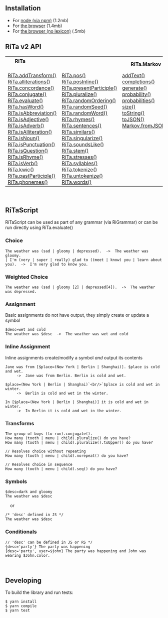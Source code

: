 ## Installation

* For [node (via npm)](https://www.npmjs.com/package/rita/v/2.0.0-beta.6) (1.2mb)
* For [the browser](https://github.com/dhowe/rita2js/releases/download/v2.0.0-beta.6/rita-web-full.js) (1.4mb)
* For [the browser (no lexicon)](https://github.com/dhowe/rita2js/releases/download/v2.0.0-beta.6/rita-web-nolex.js) (.5mb)
&nbsp;

## RiTa v2 API

  <table cellspacing="0" cellpadding="0" border="0">
   <tr>
    <th colspan=2>RiTa&nbsp;&nbsp;&nbsp;&nbsp;&nbsp;&nbsp;&nbsp;&nbsp;&nbsp;&nbsp;&nbsp;&nbsp;&nbsp;&nbsp;&nbsp;&nbsp;&nbsp;&nbsp;     &nbsp;&nbsp;&nbsp;&nbsp;&nbsp;&nbsp;&nbsp;&nbsp;&nbsp;&nbsp;&nbsp;&nbsp;&nbsp;&nbsp;&nbsp;&nbsp;&nbsp;&nbsp;&nbsp;&nbsp;&nbsp;&nbsp;
&nbsp;&nbsp;&nbsp;&nbsp;&nbsp;&nbsp;&nbsp;&nbsp;&nbsp;&nbsp;&nbsp;&nbsp;&nbsp;&nbsp;&nbsp;&nbsp;&nbsp;&nbsp;&nbsp;&nbsp;&nbsp;      &nbsp;&nbsp;&nbsp;&nbsp;&nbsp;&nbsp;&nbsp;&nbsp;&nbsp;&nbsp;&nbsp;&nbsp;&nbsp;&nbsp;&nbsp;&nbsp;&nbsp;&nbsp;&nbsp;&nbsp;&nbsp;
    </th>
    <th>RiTa.Markov</th>
    <th>RiTa.Grammar</th>
   </tr>
   <tr>
    <td>
    <a href="ref/RiTa/addTransform/index.html">RiTa.addTransform()</a><br/>
    <a href="ref/RiTa/alliterations/index.html">RiTa.alliterations()</a><br/>
    <a href="ref/RiTa/concordance/index.html">RiTa.concordance()</a><br/>
    <a href="ref/RiTa/conjugate/index.html">RiTa.conjugate()</a><br/>
    <a href="ref/RiTa/evaluate/index.html">RiTa.evaluate()</a><br/>
    <a href="ref/RiTa/hasWord/index.html">RiTa.hasWord()</a><br/>
    <a href="ref/RiTa/isAbbreviation/index.html">RiTa.isAbbreviation()</a><br/>
    <a href="ref/RiTa/isAdjective/index.html">RiTa.isAdjective()</a><br/>
    <a href="ref/RiTa/isAdverb/index.html">RiTa.isAdverb()</a><br/>
    <a href="ref/RiTa/isAlliteration/index.html">RiTa.isAlliteration()</a><br/>
    <a href="ref/RiTa/isNoun/index.html">RiTa.isNoun()</a><br/>
    <a href="ref/RiTa/isPunctuation/index.html">RiTa.isPunctuation()</a><br/>
    <a href="ref/RiTa/isQuestion/index.html">RiTa.isQuestion()</a><br/>
    <a href="ref/RiTa/isRhyme/index.html">RiTa.isRhyme()</a><br/>
    <a href="ref/RiTa/isVerb/index.html">RiTa.isVerb()</a><br/>
    <a href="ref/RiTa/kwic/index.html">RiTa.kwic()</a><br/>
    <a href="ref/RiTa/pastParticiple/index.html">RiTa.pastParticiple()</a><br/>
    <a href="ref/RiTa/phonemes/index.html">RiTa.phonemes()</a><br/>
   </td>
   <td>
    <a href="ref/RiTa/pos/index.html">RiTa.pos()</a><br/>
    <a href="ref/RiTa/posInline/index.html">RiTa.posInline()</a><br/>
    <a href="ref/RiTa/presentParticiple/index.html">RiTa.presentParticiple()</a><br/>
    <a href="ref/RiTa/pluralize/index.html">RiTa.pluralize()</a><br/>
    <a href="ref/RiTa/randomOrdering/index.html">RiTa.randomOrdering()</a><br/>
    <a href="ref/RiTa/randomSeed/index.html">RiTa.randomSeed()</a><br/>
    <a href="ref/RiTa/randomWord/index.html">RiTa.randomWord()</a><br/>
    <a href="ref/RiTa/rhymes/index.html">RiTa.rhymes()</a><br/>
    <a href="ref/RiTa/sentences/index.html">RiTa.sentences()</a><br/>
    <a href="ref/RiTa/similars/index.html">RiTa.similars()</a><br/>
    <a href="ref/RiTa/singularize/index.html">RiTa.singularize()</a><br/>
    <a href="ref/RiTa/soundsLike/index.html">RiTa.soundsLike()</a><br/>
    <a href="ref/RiTa/stem/index.html">RiTa.stem()</a><br/>
    <a href="ref/RiTa/stresses/index.html">RiTa.stresses()</a><br/>
    <a href="ref/RiTa/syllables/index.html">RiTa.syllables()</a><br/>
    <a href="ref/RiTa/tokenize/index.html">RiTa.tokenize()</a><br/>
    <a href="ref/RiTa/untokenize/index.html">RiTa.untokenize()</a><br/>
    <a href="ref/RiTa/words/index.html">RiTa.words()</a><br/>
   </td>
   <td>
    <a href="ref/Markov/addText/index.html">addText()</a><br/>
    <a href="ref/Markov/completions/index.html">completions()</a><br/>
    <a href="ref/Markov/generate/index.html">generate()</a><br/>
    <a href="ref/Markov/probability/index.html">probability()</a><br/>
    <a href="ref/Markov/probabilities/index.html">probabilities()</a><br/>
    <a href="ref/Markov/size/index.html">size()</a><br/>
    <a href="ref/Markov/toString/index.html">toString()</a><br/>
    <a href="ref/Markov/toJSON/index.html">toJSON()</a><br/>
    <a href="ref/Markov/fromJSON/index.html">Markov.fromJSON()</a><br/>
    <br/><br/><br/><br/><br/><br/><br/><br/><br/>
   </td>
   <td>
    <a href="ref/Grammar/addRule/index.html">addRule()</a><br/>
    <a href="ref/Grammar/expand/index.html">expand()</a><br/>
    <a href="ref/Grammar/removeRule/index.html">removeRule()</a><br/>
    <a href="ref/Grammar/setRules/index.html">setRules()</a><br/>
    <a href="ref/Grammar/toString/index.html">toString()</a><br/>
    <br/><br/><br/><br/><br/><br/><br/><br/><br/><br/><br/><br/><br/>
   </td>
 </tr>
</table>
&nbsp;

## RiTaScript

RiTaScript can be used as part of any grammar (via RiGrammar) or can be run directly using RiTa.evaluate() 


### Choice

```
The weather was (sad | gloomy | depressed).  ->  The weather was gloomy. 
| I'm (very | super | really) glad to ((meet | know) you | learn about you).  ->  I'm very glad to know you. 
```

### Weighted Choice
```
The weather was (sad | gloomy [2] | depressed[4]).  ->  The weather was depressed. 
```

### Assignment
Basic assignments do not have output, they simply create or update a symbol

```
$desc=wet and cold
The weather was $desc  ->  The weather was wet and cold 
```

### Inline Assignment

Inline assignments create/modify a symbol _and_ output its contents

```
Jane was from [$place=(New York | Berlin | Shanghai)]. $place is cold and wet. 
     ->  Jane was from Berlin. Berlin is cold and wet.

$place=(New York | Berlin | Shanghai)`<br/>`$place is cold and wet in winter. 
     ->  Berlin is cold and wet in the winter.
    
In [$place=(New York | Berlin | Shanghai)] it is cold and wet in winter. 
     ->  In Berlin it is cold and wet in the winter.
```


### Transforms

```
The group of boys (to run).conjugate().
How many (tooth | menu | child).pluralize() do you have?
How many (tooth | menu | child).pluralize().toUpper() do you have?

// Resolves choice without repeating
How many (tooth | menu | child).norepeat() do you have?

// Resolves choice in sequence
How many (tooth | menu | child).seq() do you have?
```

<!--
### Choice

| | | 
|-|-|
| The weather was (sad &#124; gloomy &#124; depressed). | The weather was depressed. |
| I'm (very &#124; super &#124; really) glad to ((meet &#124; know) you &#124; learn about you). | I'm very glad to know you. |


### Weighted Choice
| | | 
|-|-|
| The weather was (sad &#124; gloomy [2] &#124; depressed[4]). | The weather was gloomy. |

### Assignment

Basic assignments do not have output, they simply create/update a symbol
| | | 
|-|-|
|$desc=wet and cold||
|The weather was $desc|The weather was wet and cold|

### Inline Assignment

Inline assignments create/modify a symbol _and_ output its contents

| | | 
|-|-|
| `Jane was from [$place=(New York | Berlin | Shanghai)]. $place is cold and wet.` | `Jane was from Berlin. Berlin is cold and wet.` |
| `$place=(New York | Berlin | Shanghai)`<br/>`$place is cold and wet in winter.` | `Berlin is cold and wet in the winter.` |
| `In [$place=(New York | Berlin | Shanghai)] it is cold and wet in winter.` | `In Berlin it is cold and wet in the winter.` |


```
Jane was from [$place=(New York | Berlin | Shanghai)]. 
$place is cold and wet in the winter.

$place=(New York | Berlin | Shanghai) 
$place is cold and wet in the winter.

$place=(New York | Berlin | Shanghai) is cold and wet in the winter.

In [$place=(New York | Berlin | Shanghai)], it is cold and wet in winter.

In [$place=(New York | Berlin | Shanghai) it is cold and wet in winter].

```
-->
### Symbols

```
$desc=dark and gloomy
The weather was $desc
```
&nbsp;&nbsp;&nbsp;&nbsp;or 
```
/* 'desc' defined in JS */
The weather was $desc
```

### Conditionals

```
// 'desc' can be defined in JS or RS */
{desc='party'} The party was happening
{desc='party', user=$john} The party was happening and John was wearing $John.color.
```
<!--
### Conditionals: If-else

```
{adj='positive'} The party was happening :: The party was not happening.
```
&nbsp;&nbsp;&nbsp;&nbsp;or 
```
{adj='positive'} The party was happening.
{adj!='positive'} The party was not happening.
```
<!--
### Labels
```
#Opening {
 The Fellow will be expected to teach one course. Apart from focusing on their own research and \
 teaching one course, the Fellow will be expected to give a presentation of their scholarship at the \
 Institute. The Fellow will also be expected to participate in the intellectual life of the community.
}

$Opening=(
 The Fellow will be expected to teach one course. Apart from focusing on their own research and \
 teaching one course, the Fellow will be expected to give a presentation of their scholarship at the \
 Institute. The Fellow will also be expected to participate in the intellectual life of the community.
)
```
-->

&nbsp;

## Developing
To build the library and run tests:
```
$ yarn install 
$ yarn compile
$ yarn test
```
&nbsp;
